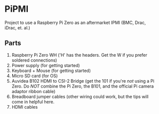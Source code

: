 # PiPMI
Project to use a Raspberry Pi Zero as an aftermarket IPMI (BMC, Drac, iDrac, et. al.)

## Parts
1. Raspberry Pi Zero WH ('H' has the headers. Get the W if you prefer soldered connections)
  1. Power supply (for getting started)
  2. Keyboard + Mouse (for getting started)
  3. Micro SD card (for OS)
2. Auvidea B102 HDMI to CSI-2 Bridge (get the 101 if you're _not_ using a Pi Zero. Do _*NOT*_ combine the Pi Zero, the B101, and the official Pi camera adaptor ribbon cable)
3. Breadboard jumper cables (other wiring could work, but the tips will come in helpful here.
4. HDMI cables
